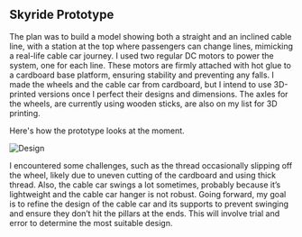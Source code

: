 ## Skyride Prototype

The plan was to build a model showing both a straight and an inclined cable line, with a station at the top where passengers can change lines, mimicking a real-life cable car journey. I used two regular DC motors to power the system, one for each line. These motors are firmly attached with hot glue to a cardboard base platform, ensuring stability and preventing any falls. I made the wheels and the cable car from cardboard, but I intend to use 3D-printed versions once I perfect their designs and dimensions. The axles for the wheels, are currently using wooden sticks, are also on my list for 3D printing.

Here's how the prototype looks at the moment.

![Design](https://github.com/rs7358/MachineLab/blob/main/pictures/20240211_190446.jpeg)

I encountered some challenges, such as the thread occasionally slipping off the wheel, likely due to uneven cutting of the cardboard and using thick thread. Also, the cable car swings a lot sometimes, probably because it’s lightweight and the cable car hanger is not robust. Going forward, my goal is to refine the design of the cable car and its supports to prevent swinging and ensure they don’t hit the pillars at the ends. This will involve trial and error to determine the most suitable design.

